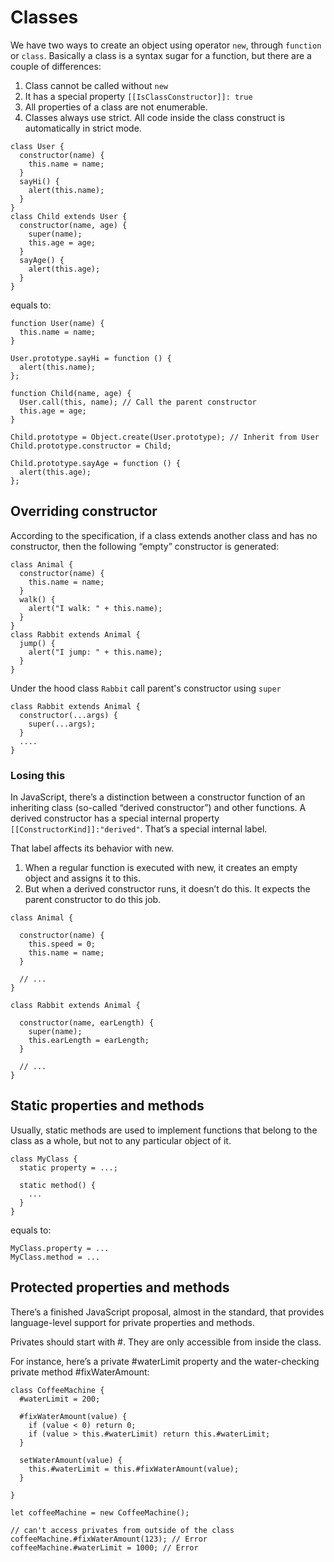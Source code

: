 # Classes
We have two ways to create an object using operator `new`, through `function` or `class`. 
Basically a class is a syntax sugar for a function, but there are a couple of differences:

1. Class cannot be called without `new`
2. It has a special property `[[IsClassConstructor]]: true`
3. All properties of a class are not enumerable.
4. Classes always use strict. All code inside the class construct is automatically in strict mode.

```
class User {
  constructor(name) {
    this.name = name;
  }
  sayHi() {
    alert(this.name);
  }
}
class Child extends User {
  constructor(name, age) {
    super(name);
    this.age = age;
  }
  sayAge() {
    alert(this.age);
  }
}
```
equals to: 
```
function User(name) {
  this.name = name;
}

User.prototype.sayHi = function () {
  alert(this.name);
};

function Child(name, age) {
  User.call(this, name); // Call the parent constructor
  this.age = age;
}

Child.prototype = Object.create(User.prototype); // Inherit from User
Child.prototype.constructor = Child;

Child.prototype.sayAge = function () {
  alert(this.age);
};
```


## Overriding constructor
According to the specification, if a class extends another class and has no constructor, then the following “empty” constructor is generated:

```
class Animal {
  constructor(name) {
    this.name = name;
  }
  walk() {
    alert("I walk: " + this.name);
  }
}
class Rabbit extends Animal {
  jump() {
    alert("I jump: " + this.name);
  }
}
```

Under the hood class `Rabbit` call parent's constructor using `super`

```
class Rabbit extends Animal {
  constructor(...args) {
    super(...args);
  }
  ....
}
```

### Losing this
In JavaScript, there’s a distinction between a constructor function of an inheriting class (so-called “derived constructor”) and other functions. A derived constructor has a special internal property `[[ConstructorKind]]:"derived"`. That’s a special internal label.

That label affects its behavior with new.

1. When a regular function is executed with new, it creates an empty object and assigns it to this.
2. But when a derived constructor runs, it doesn’t do this. It expects the parent constructor to do this job.

```
class Animal {

  constructor(name) {
    this.speed = 0;
    this.name = name;
  }

  // ...
}

class Rabbit extends Animal {

  constructor(name, earLength) {
    super(name);
    this.earLength = earLength;
  }

  // ...
}
```

## Static properties and methods
Usually, static methods are used to implement functions that belong to the class as a whole, but not to any particular object of it.

```
class MyClass {
  static property = ...;

  static method() {
    ...
  }
}
```

equals to:
```
MyClass.property = ...
MyClass.method = ...
```

## Protected properties and methods
There’s a finished JavaScript proposal, almost in the standard, that provides language-level support for private properties and methods.

Privates should start with #. They are only accessible from inside the class.

For instance, here’s a private #waterLimit property and the water-checking private method #fixWaterAmount:

```
class CoffeeMachine {
  #waterLimit = 200;

  #fixWaterAmount(value) {
    if (value < 0) return 0;
    if (value > this.#waterLimit) return this.#waterLimit;
  }

  setWaterAmount(value) {
    this.#waterLimit = this.#fixWaterAmount(value);
  }

}

let coffeeMachine = new CoffeeMachine();

// can't access privates from outside of the class
coffeeMachine.#fixWaterAmount(123); // Error
coffeeMachine.#waterLimit = 1000; // Error
```


